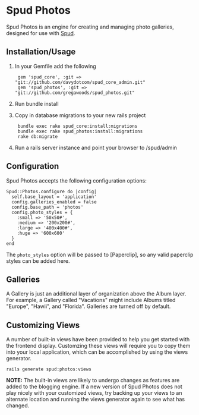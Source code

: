# Spud Photos

Spud Photos is an engine for creating and managing photo galleries, designed for use with [Spud][1].

## Installation/Usage

1. In your Gemfile add the following

		gem 'spud_core', :git => "git://github.com/davydotcom/spud_core_admin.git"
		gem 'spud_photos', :git => "git://github.com/gregawoods/spud_photos.git"

2. Run bundle install
3. Copy in database migrations to your new rails project

		bundle exec rake spud_core:install:migrations
		bundle exec rake spud_photos:install:migrations
		rake db:migrate

4. Run a rails server instance and point your browser to /spud/admin

## Configuration

Spud Photos accepts the following configuration options:

	Spud::Photos.configure do |config|
	  self.base_layout = 'application'
	  config.galleries_enabled = false
	  config.base_path = 'photos'
	  config.photo_styles = {
	    :small => '50x50#',
	    :medium => '200x200#',
	    :large => '400x400#',
	    :huge => '600x600'
	  }
	end

The `photo_styles` option will be passed to [Paperclip], so any valid paperclip styles can be added here.

## Galleries

A Gallery is just an additional layer of organization above the Album layer. For example, a Gallery called "Vacations" might include Albums titled "Europe", "Hawii", and "Florida". Galleries are turned off by default. 

## Customizing Views

A number of built-in views have been provided to help you get started with the frontend display. Customzing these views will require you to copy them into your local application, which can be accomplished by using the views generator. 

	rails generate spud:photos:views

__NOTE:__ The built-in views are likely to undergo changes as features are added to the blogging engine. If a new version of Spud Photos does not play nicely with your customized views, try backing up your views to an alternate location and running the views generator again to see what has changed. 


[1]:https://github.com/davydotcom/spud_core_admin
[2]:https://github.com/thoughtbot/paperclip